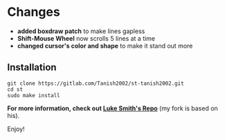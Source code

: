 # Changes

+ **added boxdraw patch** to make lines gapless
+ **Shift-Mouse Wheel** now scrolls 5 lines at a time
+ **changed cursor's color and shape** to make it stand out more


## Installation 

```
git clone https://gitlab.com/Tanish2002/st-tanish2002.git
cd st
sudo make install
```


**For more information, check out [Luke Smith's Repo](https://github.com/LukeSmithxyz/st)** (my fork is based on his).

Enjoy!
